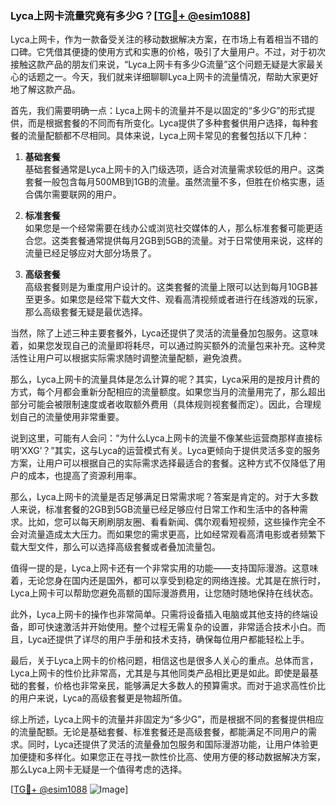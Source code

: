 ### Lyca上网卡流量究竟有多少G？[[TG💪+ @esim1088](https://t.me/s/esim1088)]

Lyca上网卡，作为一款备受关注的移动数据解决方案，在市场上有着相当不错的口碑。它凭借其便捷的使用方式和实惠的价格，吸引了大量用户。不过，对于初次接触这款产品的朋友们来说，“Lyca上网卡有多少G流量”这个问题无疑是大家最关心的话题之一。今天，我们就来详细聊聊Lyca上网卡的流量情况，帮助大家更好地了解这款产品。

首先，我们需要明确一点：Lyca上网卡的流量并不是以固定的“多少G”的形式提供，而是根据套餐的不同而有所变化。Lyca提供了多种套餐供用户选择，每种套餐的流量配额都不尽相同。具体来说，Lyca上网卡常见的套餐包括以下几种：

1. **基础套餐**  
   基础套餐通常是Lyca上网卡的入门级选项，适合对流量需求较低的用户。这类套餐一般包含每月500MB到1GB的流量。虽然流量不多，但胜在价格实惠，适合偶尔需要联网的用户。

2. **标准套餐**  
   如果您是一个经常需要在线办公或浏览社交媒体的人，那么标准套餐可能更适合您。这类套餐通常提供每月2GB到5GB的流量。对于日常使用来说，这样的流量已经足够应对大部分场景了。

3. **高级套餐**  
   高级套餐则是为重度用户设计的。这类套餐的流量上限可以达到每月10GB甚至更多。如果您是经常下载大文件、观看高清视频或者进行在线游戏的玩家，那么高级套餐无疑是最优选择。

当然，除了上述三种主要套餐外，Lyca还提供了灵活的流量叠加包服务。这意味着，如果您发现自己的流量即将耗尽，可以通过购买额外的流量包来补充。这种灵活性让用户可以根据实际需求随时调整流量配额，避免浪费。

那么，Lyca上网卡的流量具体是怎么计算的呢？其实，Lyca采用的是按月计费的方式，每个月都会重新分配相应的流量额度。如果您当月的流量用完了，那么超出部分可能会被限制速度或者收取额外费用（具体规则视套餐而定）。因此，合理规划自己的流量使用非常重要。

说到这里，可能有人会问：“为什么Lyca上网卡的流量不像某些运营商那样直接标明‘XXG’？”其实，这与Lyca的运营模式有关。Lyca更倾向于提供灵活多变的服务方案，让用户可以根据自己的实际需求选择最适合的套餐。这种方式不仅降低了用户的成本，也提高了资源利用率。

那么，Lyca上网卡的流量是否足够满足日常需求呢？答案是肯定的。对于大多数人来说，标准套餐的2GB到5GB流量已经足够应付日常工作和生活中的各种需求。比如，您可以每天刷刷朋友圈、看看新闻、偶尔观看短视频，这些操作完全不会对流量造成太大压力。而如果您的需求更高，比如经常观看高清电影或者频繁下载大型文件，那么可以选择高级套餐或者叠加流量包。

值得一提的是，Lyca上网卡还有一个非常实用的功能——支持国际漫游。这意味着，无论您身在国内还是国外，都可以享受到稳定的网络连接。尤其是在旅行时，Lyca上网卡可以帮助您避免高额的国际漫游费用，让您随时随地保持在线状态。

此外，Lyca上网卡的操作也非常简单。只需将设备插入电脑或其他支持的终端设备，即可快速激活并开始使用。整个过程无需复杂的设置，非常适合技术小白。而且，Lyca还提供了详尽的用户手册和技术支持，确保每位用户都能轻松上手。

最后，关于Lyca上网卡的价格问题，相信这也是很多人关心的重点。总体而言，Lyca上网卡的性价比非常高，尤其是与其他同类产品相比更是如此。即使是最基础的套餐，价格也非常亲民，能够满足大多数人的预算需求。而对于追求高性价比的用户来说，Lyca的高级套餐更是物超所值。

综上所述，Lyca上网卡的流量并非固定为“多少G”，而是根据不同的套餐提供相应的流量配额。无论是基础套餐、标准套餐还是高级套餐，都能满足不同用户的需求。同时，Lyca还提供了灵活的流量叠加包服务和国际漫游功能，让用户体验更加便捷和多样化。如果您正在寻找一款性价比高、使用方便的移动数据解决方案，那么Lyca上网卡无疑是一个值得考虑的选择。

[[TG💪+ @esim1088](https://t.me/s/esim1088) ![Image](https://i.postimg.cc/4NQfJmqS/Snipaste-2025-05-13-00-14-12.png)]